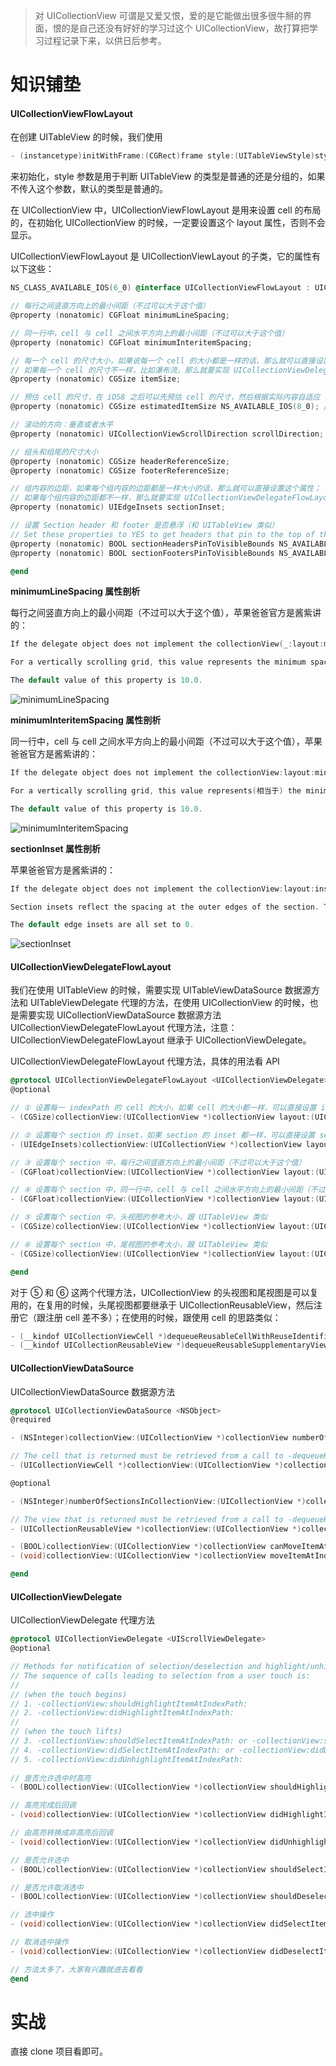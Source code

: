 > 对 UICollectionView 可谓是又爱又恨，爱的是它能做出很多很牛掰的界面，恨的是自己还没有好好的学习过这个 UICollectionView，故打算把学习过程记录下来，以供日后参考。



# 知识铺垫

#### UICollectionViewFlowLayout

在创建 UITableView 的时候，我们使用

```objective-c
- (instancetype)initWithFrame:(CGRect)frame style:(UITableViewStyle)style;
```

来初始化，style 参数是用于判断 UITableView 的类型是普通的还是分组的，如果不传入这个参数，默认的类型是普通的。

在 UICollectionView 中，UICollectionViewFlowLayout 是用来设置 cell 的布局的，在初始化 UICollectionView 的时候，一定要设置这个 layout 属性，否则不会显示。

UICollectionViewFlowLayout 是 UICollectionViewLayout 的子类，它的属性有以下这些：

```objective-c
NS_CLASS_AVAILABLE_IOS(6_0) @interface UICollectionViewFlowLayout : UICollectionViewLayout

// 每行之间竖直方向上的最小间距（不过可以大于这个值）
@property (nonatomic) CGFloat minimumLineSpacing;

// 同一行中，cell 与 cell 之间水平方向上的最小间距（不过可以大于这个值）
@property (nonatomic) CGFloat minimumInteritemSpacing;

// 每一个 cell 的尺寸大小，如果说每一个 cell 的大小都是一样的话，那么就可以直接设置这个属性；
// 如果每一个 cell 的尺寸不一样，比如瀑布流，那么就要实现 UICollectionViewDelegateFlowLayout 代理的方法 ①
@property (nonatomic) CGSize itemSize;

// 预估 cell 的尺寸，在 iOS8 之后可以先预估 cell 的尺寸，然后根据实际内容自适应
@property (nonatomic) CGSize estimatedItemSize NS_AVAILABLE_IOS(8_0); // defaults to CGSizeZero - setting a non-zero size enables cells that self-size via -preferredLayoutAttributesFittingAttributes:

// 滚动的方向：垂直或者水平
@property (nonatomic) UICollectionViewScrollDirection scrollDirection; // default is UICollectionViewScrollDirectionVertical

// 组头和组尾的尺寸大小
@property (nonatomic) CGSize headerReferenceSize;
@property (nonatomic) CGSize footerReferenceSize;

// 组内容的边距，如果每个组内容的边距都是一样大小的话，那么就可以直接设置这个属性；
// 如果每个组内容的边距都不一样，那么就要实现 UICollectionViewDelegateFlowLayout 代理的方法 ②
@property (nonatomic) UIEdgeInsets sectionInset;

// 设置 Section header 和 footer 是否悬浮（和 UITableView 类似）
// Set these properties to YES to get headers that pin to the top of the screen and footers that pin to the bottom while scrolling (similar to UITableView).
@property (nonatomic) BOOL sectionHeadersPinToVisibleBounds NS_AVAILABLE_IOS(9_0);
@property (nonatomic) BOOL sectionFootersPinToVisibleBounds NS_AVAILABLE_IOS(9_0);

@end
```



**minimumLineSpacing 属性剖析**

每行之间竖直方向上的最小间距（不过可以大于这个值），苹果爸爸官方是酱紫讲的：

```objective-c
If the delegate object does not implement the collectionView(_:layout:minimumLineSpacingForSectionAt:) method, the flow layout uses the value in this property to set the spacing between lines in a section.

For a vertically scrolling grid, this value represents the minimum spacing between successive rows. For a horizontally scrolling grid, this value represents the minimum spacing between successive columns. This spacing is not applied to the space between the header and the first line or between the last line and the footer.

The default value of this property is 10.0.
```

![minimumLineSpacing](http://upload-images.jianshu.io/upload_images/683662-e10f4881aadb8642.png?imageMogr2/auto-orient/strip%7CimageView2/2/w/1240)

**minimumInteritemSpacing 属性剖析**

同一行中，cell 与 cell 之间水平方向上的最小间距（不过可以大于这个值），苹果爸爸官方是酱紫讲的：

```objective-c
If the delegate object does not implement the collectionView:layout:minimumInteritemSpacingForSectionAtIndex: method, the flow layout uses the value in this property to set the spacing between items in the same line.

For a vertically scrolling grid, this value represents(相当于) the minimum spacing between items in the same row. For a horizontally scrolling grid, this value represents the minimum spacing between items in the same column. This spacing is used to compute how many items can fit in a single line, but after the number of items is determined, the actual spacing may possibly be adjusted upward.

The default value of this property is 10.0.
```

![minimumInteritemSpacing](http://upload-images.jianshu.io/upload_images/683662-b307afa9a697bfa9.png?imageMogr2/auto-orient/strip%7CimageView2/2/w/1240)



**sectionInset 属性剖析**

苹果爸爸官方是酱紫讲的：

```objective-c
If the delegate object does not implement the collectionView:layout:insetForSectionAtIndex: method, the flow layout uses the value in this property to set the margins for each section.

Section insets reflect the spacing at the outer edges of the section. The margins affect the initial position of the header view, the minimum space on either side of each line of items, and the distance from the last line to the footer view. The margin insets do not affect the size of the header and footer views in the non scrolling direction.

The default edge insets are all set to 0.
```

![sectionInset](http://upload-images.jianshu.io/upload_images/683662-61f39d59605b2f84.png?imageMogr2/auto-orient/strip%7CimageView2/2/w/1240)





#### UICollectionViewDelegateFlowLayout

我们在使用 UITableView 的时候，需要实现 UITableViewDataSource 数据源方法和 UITableViewDelegate 代理的方法，在使用 UICollectionView 的时候，也是需要实现 UICollectionViewDataSource 数据源方法 UICollectionViewDelegateFlowLayout 代理方法，注意：UICollectionViewDelegateFlowLayout 继承于 UICollectionViewDelegate。

UICollectionViewDelegateFlowLayout 代理方法，具体的用法看 API

```objective-c
@protocol UICollectionViewDelegateFlowLayout <UICollectionViewDelegate>
@optional

// ① 设置每一 indexPath 的 cell 的大小，如果 cell 的大小都一样，可以直接设置 itemSize 属性
- (CGSize)collectionView:(UICollectionView *)collectionView layout:(UICollectionViewLayout*)collectionViewLayout sizeForItemAtIndexPath:(NSIndexPath *)indexPath;

// ② 设置每个 section 的 inset，如果 section 的 inset 都一样，可以直接设置 sectionInset 属性
- (UIEdgeInsets)collectionView:(UICollectionView *)collectionView layout:(UICollectionViewLayout*)collectionViewLayout insetForSectionAtIndex:(NSInteger)section;

// ③ 设置每个 section 中，每行之间竖直方向上的最小间距（不过可以大于这个值） 
- (CGFloat)collectionView:(UICollectionView *)collectionView layout:(UICollectionViewLayout*)collectionViewLayout minimumLineSpacingForSectionAtIndex:(NSInteger)section;

// ④ 设置每个 section 中，同一行中，cell 与 cell 之间水平方向上的最小间距（不过可以大于这个值）
- (CGFloat)collectionView:(UICollectionView *)collectionView layout:(UICollectionViewLayout*)collectionViewLayout minimumInteritemSpacingForSectionAtIndex:(NSInteger)section;

// ⑤ 设置每个 section 中，头视图的参考大小，跟 UITableView 类似
- (CGSize)collectionView:(UICollectionView *)collectionView layout:(UICollectionViewLayout*)collectionViewLayout referenceSizeForHeaderInSection:(NSInteger)section;

// ⑥ 设置每个 section 中，尾视图的参考大小，跟 UITableView 类似
- (CGSize)collectionView:(UICollectionView *)collectionView layout:(UICollectionViewLayout*)collectionViewLayout referenceSizeForFooterInSection:(NSInteger)section;

@end
```

对于 ⑤ 和 ⑥ 这两个代理方法，UICollectionView 的头视图和尾视图是可以复用的，在复用的时候，头尾视图都要继承于 UICollectionReusableView，然后注册它（跟注册 cell 差不多）；在使用的时候，跟使用 cell 的思路类似：

```objective-c
- (__kindof UICollectionViewCell *)dequeueReusableCellWithReuseIdentifier:(NSString *)identifier forIndexPath:(NSIndexPath *)indexPath;
- (__kindof UICollectionReusableView *)dequeueReusableSupplementaryViewOfKind:(NSString *)elementKind withReuseIdentifier:(NSString *)identifier forIndexPath:(NSIndexPath *)indexPath;
```



#### UICollectionViewDataSource

UICollectionViewDataSource 数据源方法

```objective-c
@protocol UICollectionViewDataSource <NSObject>
@required

- (NSInteger)collectionView:(UICollectionView *)collectionView numberOfItemsInSection:(NSInteger)section;

// The cell that is returned must be retrieved from a call to -dequeueReusableCellWithReuseIdentifier:forIndexPath:
- (UICollectionViewCell *)collectionView:(UICollectionView *)collectionView cellForItemAtIndexPath:(NSIndexPath *)indexPath;

@optional

- (NSInteger)numberOfSectionsInCollectionView:(UICollectionView *)collectionView;

// The view that is returned must be retrieved from a call to -dequeueReusableSupplementaryViewOfKind:withReuseIdentifier:forIndexPath:
- (UICollectionReusableView *)collectionView:(UICollectionView *)collectionView viewForSupplementaryElementOfKind:(NSString *)kind atIndexPath:(NSIndexPath *)indexPath;

- (BOOL)collectionView:(UICollectionView *)collectionView canMoveItemAtIndexPath:(NSIndexPath *)indexPath NS_AVAILABLE_IOS(9_0);
- (void)collectionView:(UICollectionView *)collectionView moveItemAtIndexPath:(NSIndexPath *)sourceIndexPath toIndexPath:(NSIndexPath*)destinationIndexPath NS_AVAILABLE_IOS(9_0);

@end
```



#### UICollectionViewDelegate

UICollectionViewDelegate 代理方法

```objective-c
@protocol UICollectionViewDelegate <UIScrollViewDelegate>
@optional

// Methods for notification of selection/deselection and highlight/unhighlight events.
// The sequence of calls leading to selection from a user touch is:
//
// (when the touch begins)
// 1. -collectionView:shouldHighlightItemAtIndexPath:
// 2. -collectionView:didHighlightItemAtIndexPath:
//
// (when the touch lifts)
// 3. -collectionView:shouldSelectItemAtIndexPath: or -collectionView:shouldDeselectItemAtIndexPath:
// 4. -collectionView:didSelectItemAtIndexPath: or -collectionView:didDeselectItemAtIndexPath:
// 5. -collectionView:didUnhighlightItemAtIndexPath:
  
// 是否允许选中时高亮
- (BOOL)collectionView:(UICollectionView *)collectionView shouldHighlightItemAtIndexPath:(NSIndexPath *)indexPath;

// 高亮完成后回调
- (void)collectionView:(UICollectionView *)collectionView didHighlightItemAtIndexPath:(NSIndexPath *)indexPath;

// 由高亮转换成非高亮后回调
- (void)collectionView:(UICollectionView *)collectionView didUnhighlightItemAtIndexPath:(NSIndexPath *)indexPath;

// 是否允许选中
- (BOOL)collectionView:(UICollectionView *)collectionView shouldSelectItemAtIndexPath:(NSIndexPath *)indexPath;

// 是否允许取消选中
- (BOOL)collectionView:(UICollectionView *)collectionView shouldDeselectItemAtIndexPath:(NSIndexPath *)indexPath; // called when the user taps on an already-selected item in multi-select mode

// 选中操作
- (void)collectionView:(UICollectionView *)collectionView didSelectItemAtIndexPath:(NSIndexPath *)indexPath;

// 取消选中操作
- (void)collectionView:(UICollectionView *)collectionView didDeselectItemAtIndexPath:(NSIndexPath *)indexPath;

// 方法太多了，大家有兴趣就进去看看
@end
```



# 实战

直接 clone 项目看即可。